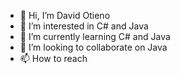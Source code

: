 - 👋 Hi, I’m David Otieno 
- 👀 I’m interested in C# and Java 
- 🌱 I’m currently learning C# and Java
- 💞️ I’m looking to collaborate on Java 
- 📫 How to reach 

<!---
dav7d-55/dav7d-55 is a ✨ special ✨ repository because its `README.md` (this file) appears on your GitHub profile.
You can click the Preview link to take a look at your changes.
--->
